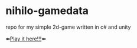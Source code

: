 # nihilo-gamedata
repo for my simple 2d-game written in c# and unity

⬅️[Play it here!!!](https://cazterk.itch.io/nihilo-fox-sunnyland)⬅️
